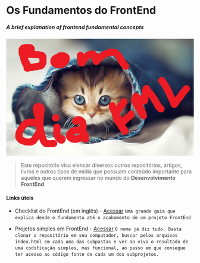 # Os Fundamentos do FrontEnd

##### A brief explanation of frontend fundamental concepts

![Imagem de um gatinho fofo](./gatinho-fofo.jpg)

> Este repositório visa elencar diversos outros repositórios, artigos, livros e outros tipos de mídia que possuam conteúdo importante para aqueles que querem ingressar no mundo do **Desenvolvimento FrontEnd**

#### Links úteis

- Checklist do FrontEnd (em inglês) - [Acessar](https://github.com/thedaviddias/Front-End-Checklist)
  `Uma grande guia que explica desde o fundamento até o acabamento de um projeto FrontEnd `

- Projetos simples em FrontEnd - [Acessar](https://github.com/Rahelsc/frontendMiniProjects)
  `O nome já diz tudo. Basta clonar o repositório em seu computador, buscar pelos arquivos index.html em cada uma das subpastas e ver ao vivo o resultado de uma codificação simples, mas funcional, ao passo em que consegue ter acesso ao código fonte de cada um dos subprojetos. `
